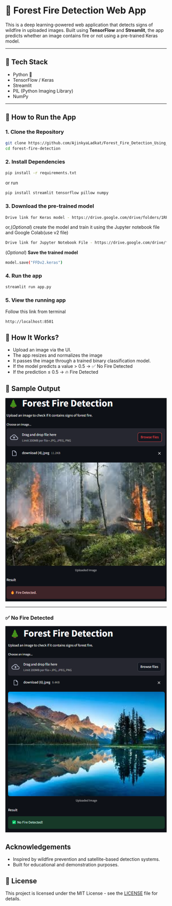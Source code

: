 # 🌲 Forest Fire Detection Web App

This is a deep learning-powered web application that detects signs of wildfire in uploaded images. Built using **TensorFlow** and **Streamlit**, the app predicts whether an image contains fire or not using a pre-trained Keras model.

---

## 🔧 Tech Stack

- Python 🐍
- TensorFlow / Keras
- Streamlit
- PIL (Python Imaging Library)
- NumPy

---

## 🚀 How to Run the App

### 1. **Clone the Repository**

```bash
git clone https://github.com/AjinkyaLadkat/Forest_Fire_Detection_Using_DL.git
cd forest-fire-detection
```

### 2. **Install Dependencies**
```bash
pip install -r requirements.txt
```
or run 
```bash
pip install streamlit tensorflow pillow numpy
```

### 3. **Download the pre-trained model**
```bash
Drive link for Keras model - https://drive.google.com/drive/folders/1RPv3a1DYLTEwIJ08DuBr_z3yznls6oFC?usp=drive_link
```
or,(*Optional*) create the model and train it using the Jupyter notebook file and Google Colab(use v2 file)
```bash
Drive link for Jupyter Notebook File - https://drive.google.com/drive/folders/1GEEjrKLzNdZH2aW9zh3Ik8BeK1njUFt0?usp=drive_link
```
(*Optional*) **Save the trained model**
```bash
model.save("FFDv2.keras")
```

### 4. **Run the app**
```bash
streamlit run app.py
```

### 5. **View the running app**
Follow this link from terminal
```bash
http://localhost:8501
```

## 🔧 How It Works?

- Upload an image via the UI.
- The app resizes and normalizes the image
- It passes the image through a trained binary classification model.
- If the model predicts a value > 0.5 → ✅ No Fire Detected
- If the prediction ≤ 0.5 → 🔥 Fire Detected

## 📸 Sample Output

![Fire Detected](assets/fire.png)

 ---

### ✅ No Fire Detected
![No Fire Detected](assets/nofire.png)

##  Acknowledgements
- Inspired by wildfire prevention and satellite-based detection systems.
- Built for educational and demonstration purposes.

## 📝 License
This project is licensed under the MIT License - see the [LICENSE](LICENSE) file for details.
